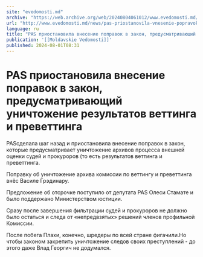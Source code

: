 ```yaml
---
site: "evedomosti.md"
archive: "https://web.archive.org/web/20240804061012/www.evedomosti.md/news/pas-priostanovila-vnesenie-popravok-v-zakon-predusmatrivayus"
url: "http://www.evedomosti.md/news/pas-priostanovila-vnesenie-popravok-v-zakon-predusmatrivayus"
language: ru
title: "PAS приостановила внесение поправок в закон, предусматривающий уничтожение результатов веттинга и преветтинга"
publication: '[[Moldavskie Vedomosti]]'
published: 2024-08-01T08:31
---
```


# PAS приостановила внесение поправок в закон, предусматривающий уничтожение результатов веттинга и преветтинга

PASсделала шаг назад и приостановила внесение поправок в закон, которые предусматривает уничтожение архивов процесса внешней оценки судей и прокуроров (то есть результатов веттинга и преветтинга.

Поправку об уничтожение архива комиссии по веттингу и преветтинга внёс Василе Грэдинару.

Предложение об отсрочке поступило от депутата PAS Олеси Стамате и было поддержано Министерством юстиции.

Сразу после завершения фильтрации судей и прокуроров не должно было остаться и следа от «непредвзятых» решений членов профильной Комиссии.

После побега Плахи, конечно, шредеры по всей стране фигачили.Но чтобы законом закрепить уничтожение следов своих преступлений - до этого даже Влад Георгич не додумался. 